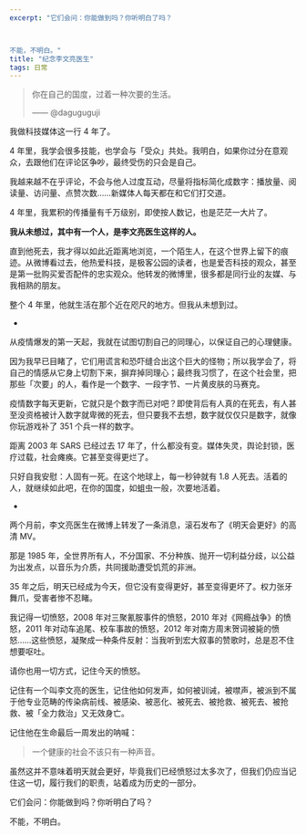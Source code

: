 ```yaml
---
excerpt: "它们会问：你能做到吗？你听明白了吗？



不能，不明白。"
title: "纪念李文亮医生"
tags: 日常
---
```


> 你在自己的国度，过着一种次要的生活。  
> 
> —— @daguguguji

我做科技媒体这一行 4 年了。

4 年里，我学会很多技能，也学会与「受众」共处。我明白，如果你过分在意观众，去跟他们在评论区争吵，最终受伤的只会是自己。

我越来越不在乎评论，不会与他人过度互动，尽量将指标简化成数字：播放量、阅读量、访问量、点赞次数……新媒体人每天都在和它们打交道。

4 年里，我累积的传播量有千万级别，即使按人数记，也是茫茫一大片了。

**我从未想过，其中有一个人，是李文亮医生这样的人。**

直到他死去，我才得以如此近距离地浏览，一个陌生人，在这个世界上留下的痕迹。从微博看过去，他热爱科技，是极客公园的读者，也是爱否科技的观众，甚至是第一批购买爱否配件的忠实观众。他转发的微博里，很多都是同行业的友媒、与我相熟的朋友。

整个 4 年里，他就生活在那个近在咫尺的地方。但我从未想到过。

-

从疫情爆发的第一天起，我就在试图切割自己的同理心，以保证自己的心理健康。

因为我早已目睹了，它们用谎言和恐吓缝合出这个巨大的怪物；所以我学会了，将自己的情感从它身上切割下来，摒弃掉同理心；最终我习惯了，在这个社会里，把那些「次要」的人，看作是一个数字、一段字节、一片黄皮肤的马赛克。

疫情数字每天更新，它就只是个数字而已对吧？即使背后有人真的在死去，有人甚至没资格被计入数字就卑微的死去，但只要我不去想，数字就仅仅只是数字，就像你玩游戏补了 351 个兵一样的数字。

距离 2003 年 SARS 已经过去 17 年了，什么都没有变。媒体失灵，舆论封锁，医疗过载，社会瘫痪。它甚至变得更烂了。

只好自我安慰：人固有一死。在这个地球上，每一秒钟就有 1.8 人死去。活着的人，就继续如此吧，在你的国度，如蛆虫一般，次要地活着。

-

两个月前，李文亮医生在微博上转发了一条消息，滚石发布了《明天会更好》的高清 MV。

那是 1985 年，全世界所有人，不分国家、不分种族、抛开一切利益分歧，以公益为出发点，以音乐为介质，共同援助遭受饥荒的非洲。

35 年之后，明天已经成为今天，但它没有变得更好，甚至变得更坏了。权力张牙舞爪，受害者惨不忍睹。

我记得一切愤怒，2008 年对三聚氰胺事件的愤怒，2010 年对《网瘾战争》的愤怒，2011 年对动车追尾、校车事故的愤怒，2012 年对南方周末贺词被毙的愤怒……这些愤怒，凝聚成一种条件反射：当我听到宏大叙事的赞歌时，总是忍不住想要呕吐。

请你也用一切方式，记住今天的愤怒。

记住有一个叫李文亮的医生，记住他如何发声，如何被训诫，被噤声，被派到不属于他专业范畴的传染病前线、被感染、被恶化、被死去、被抢救、被死去、被抢救、被「全力救治」又无效身亡。

记住他在生命最后一周发出的呐喊：

> 一个健康的社会不该只有一种声音。

虽然这并不意味着明天就会更好，毕竟我们已经愤怒过太多次了，但我们仍应当记住这一切，履行我们的职责，站着成为历史的一部分。

它们会问：你能做到吗？你听明白了吗？

不能，不明白。


